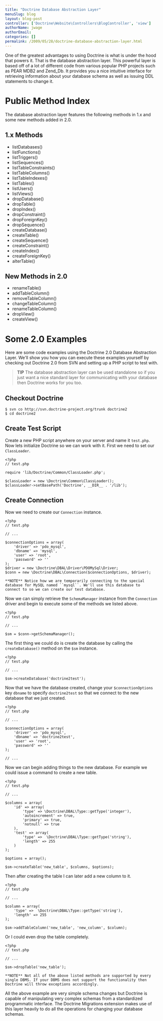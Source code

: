 ```yaml
---
title: "Doctrine Database Abstraction Layer"
menuSlug: blog
layout: blog-post
controller: ['Doctrine\Website\Controllers\BlogController', 'view']
authorName: jwage
authorEmail:
categories: []
permalink: /2009/05/28/doctrine-database-abstraction-layer.html
---
```

One of the greatest advantages to using Doctrine is what is under the
hood that powers it. That is the database abstraction layer. This
powerful layer is based off of a lot of different code from various
popular PHP projects such as PEAR MDB2 and Zend\_Db. It provides you a
nice intuitive interface for retrieving information about your database
schema as well as issuing DDL statements to change it.

Public Method Index
===================

The database abstraction layer features the following methods in 1.x and
some new methods added in 2.0.

1.x Methods
-----------

-   listDatabases()
-   listFunctions()
-   listTriggers()
-   listSequences()
-   listTableConstraints()
-   listTableColumns()
-   listTableIndexes()
-   listTables()
-   listUsers()
-   listViews()
-   dropDatabase()
-   dropTable()
-   dropIndex()
-   dropConstraint()
-   dropForeignKey()
-   dropSequence()
-   createDatabase()
-   createTable()
-   createSequence()
-   createConstraint()
-   createIndex()
-   createForeignKey()
-   alterTable()

New Methods in 2.0
------------------

-   renameTable()
-   addTableColumn()
-   removeTableColumn()
-   changeTableColumn()
-   renameTableColumn()
-   dropView()
-   createView()

Some 2.0 Examples
=================

Here are some code examples using the Doctrine 2.0 Database Abstraction
Layer. We'll show you how you can execute these examples yourself by
checking out Doctrine 2.0 from SVN and setting up a PHP script to test
with.

> **TIP** The database abstraction layer can be used standalone so if
> you just want a nice standard layer for communicating with your
> database then Doctrine works for you too.

Checkout Doctrine
-----------------

    $ svn co http://svn.doctrine-project.org/trunk doctrine2
    $ cd doctrine2

Create Test Script
------------------

Create a new PHP script anywhere on your server and name it `test.php`.
Now lets initialize Doctrine so we can work with it. First we need to
set our `ClassLoader`.

~~~~ {.sourceCode .php}
<?php
// test.php

require 'lib/Doctrine/Common/ClassLoader.php';

$classLoader = new \Doctrine\Common\ClassLoader();
$classLoader->setBasePath('Doctrine', __DIR__ . '/lib');
~~~~

Create Connection
-----------------

Now we need to create our `Connection` instance.

~~~~ {.sourceCode .php}
<?php
// test.php

// ...

$connectionOptions = array(
    'driver' => 'pdo_mysql',
    'dbname' => 'mysql',
    'user' => 'root',
    'password' => ''
);
$driver = new \Doctrine\DBAL\Driver\PDOMySql\Driver;
$conn = new \Doctrine\DBAL\Connection($connectionOptions, $driver);

**NOTE** Notice how we are temporarily connecting to the special
database for MySQL named ``mysql``. We'll use this database to
connect to so we can create our test database.
~~~~

Now we can simply retrieve the `SchemaManager` instance from the
`Connection` driver and begin to execute some of the methods we listed
above.

~~~~ {.sourceCode .php}
<?php
// test.php

// ...

$sm = $conn->getSchemaManager();
~~~~

The first thing we could do is create the database by calling the
`createDatabase()` method on the `$sm` instance.

~~~~ {.sourceCode .php}
<?php
// test.php

// ...

$sm->createDatabase('doctrine2test');
~~~~

Now that we have the database created, change your `$connectionOptions`
key `dbname` to specify `doctrine2test` so that we connect to the new
database that we just created.

~~~~ {.sourceCode .php}
<?php
// test.php

// ...

$connectionOptions = array(
    'driver' => 'pdo_mysql',
    'dbname' => 'doctrine2test',
    'user' => 'root',
    'password' => ''
);

// ...
~~~~

Now we can begin adding things to the new database. For example we could
issue a command to create a new table.

~~~~ {.sourceCode .php}
<?php
// test.php

// ...

$columns = array(
    'id' => array(
        'type' => \Doctrine\DBAL\Type::getType('integer'),
        'autoincrement' => true,
        'primary' => true,
        'notnull' => true
    ),
    'test' => array(
        'type' =>  \Doctrine\DBAL\Type::getType('string'),
        'length' => 255
    )
);

$options = array();

$sm->createTable('new_table', $columns, $options);
~~~~

Then after creating the table I can later add a new column to it.

~~~~ {.sourceCode .php}
<?php
// test.php

// ...

$column = array(
    'type' =>  \Doctrine\DBAL\Type::getType('string'),
    'length' => 255
);

$sm->addTableColumn('new_table', 'new_column', $column);
~~~~

Or I could even drop the table completely.

~~~~ {.sourceCode .php}
<?php
// test.php

// ...

$sm->dropTable('new_table');

**NOTE** Not all of the above listed methods are supported by every
single DBMS. If your DBMS does not support the functionality then
Doctrine will throw exceptions accordingly.
~~~~

All the above example are very simple schema changes but Doctrine is
capable of manipulating very complex schemas from a standardized
programmatic interface. The Doctrine Migrations extension makes use of
this layer heavily to do all the operations for changing your database
schemas.
